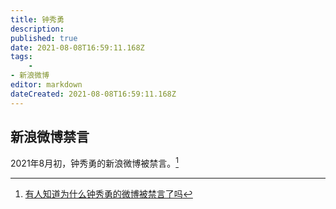 ```yaml
---
title: 钟秀勇
description: 
published: true
date: 2021-08-08T16:59:11.168Z
tags:
    - 
- 新浪微博
editor: markdown
dateCreated: 2021-08-08T16:59:11.168Z
---
```


## 新浪微博禁言

2021年8月初，钟秀勇的新浪微博被禁言。[^b240]

[^b240]: [有人知道为什么钟秀勇的微博被禁言了吗](https://web.archive.org/web/20210807064235/https://www.douban.com/group/topic/240815824/)
